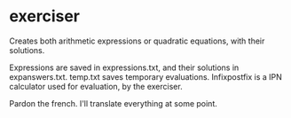 # exerciser
Creates both arithmetic expressions or quadratic equations, with their solutions.

Expressions are saved in expressions.txt, and their solutions in expanswers.txt.
temp.txt saves temporary evaluations. 
Infixpostfix is a IPN calculator used for evaluation, by the exerciser.

Pardon the french. I'll translate everything at some point.
